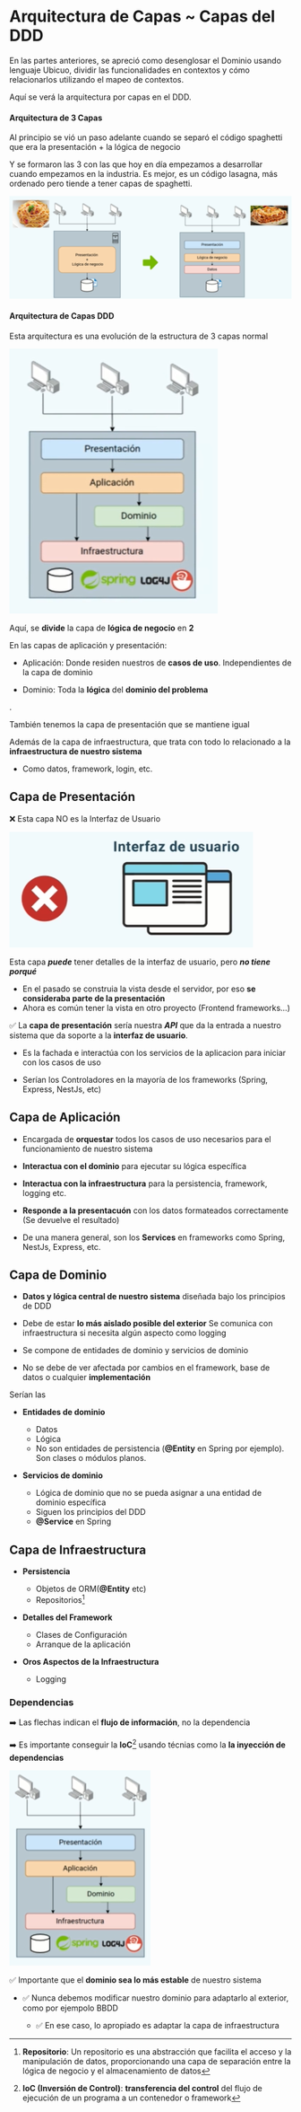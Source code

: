 # Arquitectura de Capas ~ Capas del DDD

En las partes anteriores, se apreció como desenglosar el Dominio usando lenguaje Ubicuo, dividir las funcionalidades en contextos y cómo relacionarlos utilizando el mapeo de contextos.

Aquí se verá la arquitectura por capas en el DDD.


#### Arquitectura de 3 Capas

Al principio se vió un paso adelante cuando se separó el código spaghetti que era la presentación + la lógica de negocio 

Y se formaron las 3 con las que hoy en día empezamos a desarrollar cuando empezamos en la industria. Es mejor, es un código lasagna, más ordenado pero tiende a tener capas de spaghetti.

![](/images/2-Domain-Driven-Design/Captura%20de%20pantalla%202023-11-21%20205643.png)


#### Arquitectura de Capas DDD

Esta arquitectura es una evolución de la estructura de 3 capas normal

![](/images/2-Domain-Driven-Design/Captura%20de%20pantalla%202023-11-21%20205702.png)

Aquí, se **divide** la capa de **lógica de negocio** en **2**

En las capas de aplicación y presentación:

+ Aplicación: Donde residen nuestros de **casos de uso**. Independientes de la capa de dominio

+ Dominio: Toda la **lógica** del **dominio del problema**

.

También tenemos la capa de presentación que se mantiene igual

Además de la capa de infraestructura, que trata con todo lo relacionado a la **infraestructura de nuestro sistema**
+ Como datos, framework, login, etc.



## Capa de Presentación

❌ Esta capa NO es la Interfaz de Usuario

![](/images/2-Domain-Driven-Design/Captura%20de%20pantalla%202023-11-21%20210804.png)

Esta capa _**puede**_ tener detalles de la interfaz de usuario, pero _**no tiene porqué**_

+ En el pasado se construia la vista desde el servidor, por eso **se consideraba parte de la presentación**
+ Ahora es común tener la vista en otro proyecto (Frontend frameworks...)


✅ La **capa de presentación** sería nuestra _**API**_ que da la entrada a nuestro sistema que da soporte a la **interfaz de usuario**.

+ Es la fachada e interactúa con los servicios de la aplicacion para iniciar con los casos de uso

+ Serían los Controladores en la mayoría de los frameworks (Spring, Express, NestJs, etc)



## Capa de Aplicación

+ Encargada de **orquestar** todos los casos de uso necesarios para el funcionamiento de nuestro sistema

+ **Interactua con el dominio** para ejecutar su lógica específica

+ **Interactua con la infraestructura** para la persistencia, framework, logging etc.

+ **Responde a la presentacuón** con los datos formateados correctamente (Se devuelve el resultado)

+ De una manera general, son los **Services** en frameworks como Spring, NestJs, Express, etc.


## Capa de Dominio

+ **Datos y lógica central de nuestro sistema** diseñada bajo los principios de DDD

+ Debe de estar **lo más aislado posible del exterior** Se comunica con infraestructura si necesita algún aspecto como logging

+ Se compone de entidades de dominio y servicios de dominio

+ No se debe de ver afectada por cambios en el framework, base de datos o cualquier **implementación**


Serían las

+ **Entidades de dominio**
    + Datos
    + Lógica
    + No son entidades de persistencia (**@Entity** en Spring por ejemplo). Son clases o módulos planos.

+ **Servicios de dominio**
    + Lógica de dominio que no se pueda asignar a una entidad de dominio específica
    + Siguen los principios del DDD
    + **@Service** en Spring


## Capa de Infraestructura

+ **Persistencia**
    + Objetos de ORM(**@Entity** etc)
    + Repositorios[^1]

+ **Detalles del Framework**
    + Clases de Configuración
    + Arranque de la aplicación

+ **Oros Aspectos de la Infraestructura**
    + Logging


### Dependencias

➡️ Las flechas indican el **flujo de información**, no la dependencia

➡️ Es importante conseguir la **IoC**[^2] usando técnias como la **la inyección de dependencias**

![](/images/2-Domain-Driven-Design/Captura%20de%20pantalla%202023-11-22%20125711.png)



✅ Importante que el **dominio sea lo más estable** de nuestro sistema

+ ✅ Nunca debemos modificar nuestro dominio para adaptarlo al exterior, como por ejempolo BBDD

    + ✅ En ese caso, lo apropiado es adaptar la capa de infraestructura



[^1]: **Repositorio**: Un repositorio es una abstracción que facilita el acceso y la manipulación de datos, proporcionando una capa de separación entre la lógica de negocio y el almacenamiento de datos

[^2]: **IoC (Inversión de Control)**: **transferencia del control** del flujo de ejecución de un programa a un contenedor o framework